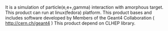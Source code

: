 It is a simulation of particle(e,e+,gamma) interaction with amorphous target.
This product can run at linux(fedora) platform.
This product bases and includes software developed by Members of the Geant4 Collaboration ( http://cern.ch/geant4 )
This product depend on CLHEP library.
